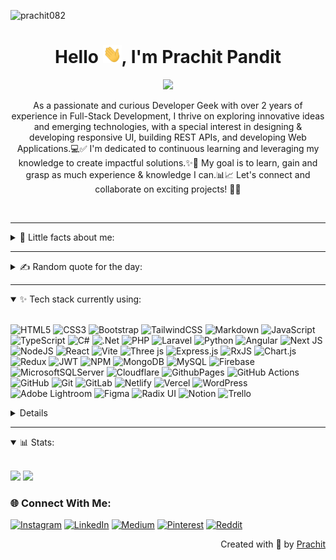 <p align="left"> <img src="https://komarev.com/ghpvc/?username=prachit082&label=Profile%20views&color=0e75b6&style=flat" alt="prachit082" /> </p>

<h1 align="center">Hello <img src="https://raw.githubusercontent.com/ABSphreak/ABSphreak/master/gifs/Hi.gif" width="30px">, I'm Prachit Pandit</h1>

<p align="center">
  <a href="https://github.com/Ratheshan03/readme-typing-svg"><img src="https://readme-typing-svg.herokuapp.com?lines=Computer+Science+Graduate;MCA+Student;UI+Designer;Full+Stack+Developer;Aspiring+Learner&center=true&width=500&height=50"></a>
</p>

<p align="center">
As a passionate and curious Developer Geek with over 2 years of experience in Full-Stack Development, I thrive on exploring innovative ideas and emerging technologies, with a special interest in designing & developing responsive UI, building REST APIs, and developing Web Applications.💻✅ I'm dedicated to continuous learning and leveraging my knowledge to create impactful solutions.✨📝 
My goal is to learn, gain and grasp as much experience & knowledge I can.📊📈 Let's connect and collaborate on exciting projects! 🤝🏼
</p>
<br>

---

<details>
<summary>
  🧑 Little facts about me:
</summary>
 <br>

- 💡 I'm a Tech Enthusiast and currently working on Full Stack Development.
- 👯 I’m looking to collaborate with Fullstack Web and UI projects.
- ⚡ Fun fact: I love sports, especially Cricket. Also reading & watching Supernatural & Sci-Fi content is my hobby since childhood.
  
 </details>

 ---

<details>
<summary>
  ✍️ Random quote for the day:
</summary>
 <br>
 
![](https://quotes-github-readme.vercel.app/api?type=horizontal&theme=tokyonight)

</details>

---

<details open="">
<summary>
  ✨ Tech stack currently using:
</summary>
   <br>
 
![HTML5](https://img.shields.io/badge/Html5-%23E34F26.svg?style=flat&logo=html5&logoColor=white)
![CSS3](https://img.shields.io/badge/CSS-%231572B6.svg?style=flat&logo=css3&logoColor=white)
![Bootstrap](https://img.shields.io/badge/Bootstrap-%238511FA.svg?style=flat&logo=bootstrap&logoColor=white)
![TailwindCSS](https://img.shields.io/badge/TailwindCSS-%2338B2AC.svg?style=flat&logo=tailwind-css&logoColor=white)
![Markdown](https://img.shields.io/badge/Markdown-%23000000.svg?style=flat&logo=markdown&logoColor=white)
![JavaScript](https://img.shields.io/badge/Javascript-%23323330.svg?style=flat&logo=javascript&logoColor=%23F7DF1E)
![TypeScript](https://img.shields.io/badge/TypeScript-%23007ACC.svg?style=flat&logo=typescript&logoColor=white)
![C#](https://img.shields.io/badge/C%23-%23239120.svg?style=flat&logo=csharp&logoColor=white)
![.Net](https://img.shields.io/badge/.NET-5C2D91?style=flat&logo=.net&logoColor=white)
![PHP](https://img.shields.io/badge/PHP-%23777BB4.svg?style=flat&logo=php&logoColor=white)
![Laravel](https://img.shields.io/badge/Laravel-%23FF2D20.svg?style=flat&logo=laravel&logoColor=white) 
![Python](https://img.shields.io/badge/Python-3670A0?style=flat&logo=python&logoColor=ffdd54) 
![Angular](https://img.shields.io/badge/Angular-%23DD0031.svg?style=flat&logo=angular&logoColor=white)
![Next JS](https://img.shields.io/badge/NextJS-black?style=flat&logo=next.js&logoColor=white)
![NodeJS](https://img.shields.io/badge/NodeJS-6DA55F?style=flat&logo=node.js&logoColor=white)
![React](https://img.shields.io/badge/React-%2320232a.svg?style=flat&logo=react&logoColor=%2361DAFB)
![Vite](https://img.shields.io/badge/Vite-%23646CFF.svg?style=flat&logo=vite&logoColor=white) 
![Three js](https://img.shields.io/badge/Three.js-black?style=flat&logo=three.js&logoColor=white) 
![Express.js](https://img.shields.io/badge/Express.js-%23404d59.svg?style=flat&logo=express&logoColor=%2361DAFB)
![RxJS](https://img.shields.io/badge/Rxjs-%23B7178C.svg?style=flat&logo=reactivex&logoColor=white)
![Chart.js](https://img.shields.io/badge/ChartJS-F5788D.svg?style=flat&logo=chart.js&logoColor=white)
![Redux](https://img.shields.io/badge/Redux-%23593d88.svg?style=flat&logo=redux&logoColor=white)
![JWT](https://img.shields.io/badge/JWT-black?style=flat&logo=JSON%20web%20tokens) 
![NPM](https://img.shields.io/badge/NPM-%23CB3837.svg?style=flat&logo=npm&logoColor=white) 
![MongoDB](https://img.shields.io/badge/MongoDB-%234ea94b.svg?style=flat&logo=mongodb&logoColor=white)
![MySQL](https://img.shields.io/badge/MySQL-%2300000f.svg?style=flat&logo=mysql&logoColor=white)
![Firebase](https://img.shields.io/badge/Firebase-a08021?style=flat&logo=firebase&logoColor=ffcd34) 
![MicrosoftSQLServer](https://img.shields.io/badge/Microsoft%20SQL%20Server-CC2927?style=flat&logo=microsoft%20sql%20server&logoColor=white)
![Cloudflare](https://img.shields.io/badge/Cloudflare-F38020?style=flat&logo=Cloudflare&logoColor=white)
![GithubPages](https://img.shields.io/badge/Github%20Pages-121013?style=flat&logo=github&logoColor=white) 
![GitHub Actions](https://img.shields.io/badge/Github%20Actions-%232671E5.svg?style=flat&logo=githubactions&logoColor=white)
![GitHub](https://img.shields.io/badge/Github-%23121011.svg?style=flat&logo=github&logoColor=white) 
![Git](https://img.shields.io/badge/Git-%23F05033.svg?style=flat&logo=git&logoColor=white) 
![GitLab](https://img.shields.io/badge/Gitlab-%23181717.svg?style=flat&logo=gitlab&logoColor=white) 
![Netlify](https://img.shields.io/badge/Netlify-%23000000.svg?style=flat&logo=netlify&logoColor=#00C7B7) 
![Vercel](https://img.shields.io/badge/Vercel-%23000000.svg?style=flat&logo=vercel&logoColor=white)
![WordPress](https://img.shields.io/badge/WordPress-%23117AC9.svg?style=flat&logo=WordPress&logoColor=white) 
![Adobe Lightroom](https://img.shields.io/badge/Adobe%20Lightroom-31A8FF.svg?style=flat&logo=Adobe%20Lightroom&logoColor=white) 
![Figma](https://img.shields.io/badge/Figma-%23F24E1E.svg?style=flat&logo=figma&logoColor=white)
![Radix UI](https://img.shields.io/badge/Radix%20UI-161618.svg?style=flat&logo=radix-ui&logoColor=white) 
![Notion](https://img.shields.io/badge/Notion-%23000000.svg?style=flat&logo=notion&logoColor=white) 
![Trello](https://img.shields.io/badge/Trello-%23026AA7.svg?style=flat&logo=Trello&logoColor=white)

<details>

<p align="left">

 ![](https://github-readme-stats.vercel.app/api/top-langs/?username=prachit082&theme=algolia&hide_border=false&include_all_commits=true&count_private=false&layout=compact)
 </p>
 </details>
</details>

---

<details open="">
<summary>
  📊 Stats:
</summary>
   <br>

<p align="left">
 
![](https://github-readme-stats.vercel.app/api?username=prachit082&theme=algolia&hide_border=false&include_all_commits=true&count_private=false&card_width=300)
[![](https://streak-stats.demolab.com?user=prachit082&theme=algolia&card_width=400)](https://git.io/streak-stats)<br>
</p>


### 🌐 Connect With Me:
[![Instagram](https://img.shields.io/badge/Instagram-%23E4405F.svg?logo=Instagram&logoColor=white)](https://www.instagram.com/prachit.xo/) 
[![LinkedIn](https://img.shields.io/badge/LinkedIn-%230077B5.svg?logo=linkedin&logoColor=white)](https://www.linkedin.com/in/itsprachit) 
[![Medium](https://img.shields.io/badge/Medium-12100E?logo=medium&logoColor=white)](https://medium.com/@prachitpandit) 
[![Pinterest](https://img.shields.io/badge/Pinterest-%23E60023.svg?logo=Pinterest&logoColor=white)](https://pin.it/67bWXXcPL) 
[![Reddit](https://img.shields.io/badge/Reddit-%23FF4500.svg?logo=Reddit&logoColor=white)](https://www.reddit.com/user/monarch_20/)

<p align="right" > Created with 🧡 by <a href="https://github.com/prachit082">Prachit</a></p>


